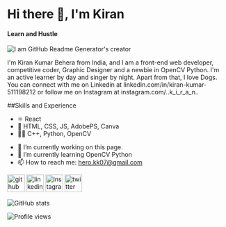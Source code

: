 # Hi there 👋, I'm Kiran
#### Learn and Hustle
![I am GitHub Readme Generator's creator](https://media-exp1.licdn.com/dms/image/C4E16AQFSxrgnPKxnXw/profile-displaybackgroundimage-shrink_200_800/0/1626780178101?e=1639612800&v=beta&t=DoQTol4FvysK_4I3VrNEIjznOrSdgDfN57p8gpOqF8o)

I'm Kiran Kumar Behera from India, and I am a front-end web developer, competitive coder, Graphic Designer and a newbie in OpenCV Python. I'm an active learner by day and singer by night. Apart from that, I love Dogs. You can connect with me on Linkedin at linkedin.com/in/kiran-kumar-511198212 or follow me on Instagram at instagram.com/_._.k_i_r_a_n._._

##Skills and Experience
* ⚛ React
* 🎨 HTML, CSS, JS, AdobePS, Canva
* 👩‍💻 C++, Python, OpenCV

- 🔭 I’m currently working on this page. 
- 🌱 I’m currently learning OpenCV Python 
- 📫 How to reach me: hero.kk07@gmail.com 


[<img src='https://cdn.jsdelivr.net/npm/simple-icons@3.0.1/icons/github.svg' alt='github' height='40'>](https://github.com/KiranKumarBehera)  [<img src='https://cdn.jsdelivr.net/npm/simple-icons@3.0.1/icons/linkedin.svg' alt='linkedin' height='40'>](https://www.linkedin.com/in/kiran-kumar-511198212/)  [<img src='https://cdn.jsdelivr.net/npm/simple-icons@3.0.1/icons/instagram.svg' alt='instagram' height='40'>](https://www.instagram.com/_._.k_i_r_a_n._._/)  [<img src='https://cdn.jsdelivr.net/npm/simple-icons@3.0.1/icons/twitter.svg' alt='twitter' height='40'>](https://twitter.com/@Kiran_KuB)  

![GitHub stats](https://github-readme-stats.vercel.app/api?username=KiranKumarBehera&show_icons=true)  

![Profile views](https://gpvc.arturio.dev/KiranKumarBehera)  
